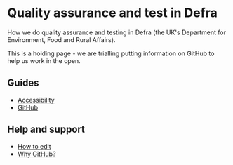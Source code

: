 # Quality assurance and test in Defra

How we do quality assurance and testing in Defra (the UK's Department for Environment, Food and Rural Affairs).

This is a holding page - we are trialling putting information on GitHub to help us work in the open.

## Guides

* [Accessibility](/accessibility)
* [GitHub](/github)

## Help and support

* [How to edit](how_to_edit.md)
* [Why GitHub?](why_github.md)
